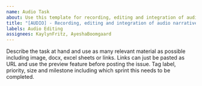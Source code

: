 ```yaml
---
name: Audio Task
about: Use this template for recording, editing and integration of audio narratives
title: "[AUDIO] - Recording, editing and integration of audio narratives"
labels: Audio Editing
assignees: KaylynFritz, AyeshaBoomgaard
---
```


Describe the task at hand and use as many relevant material as possible including image, docx, excel sheets or links. Links can just be pasted as URL and use the preview feature before posting the issue. Tag label, priority, size and milestone including which sprint this needs to be completed.